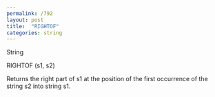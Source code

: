 ```yaml
---
permalink: /792
layout: post
title:  "RIGHTOF"
categories: string
---
```

String

RIGHTOF (s1, s2)

Returns the right part of s1 at the position of the first occurrence of the string s2 into string s1.

